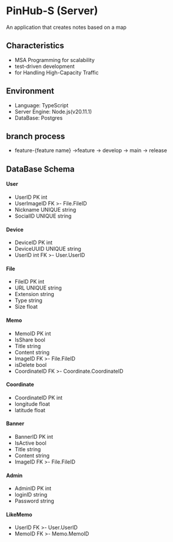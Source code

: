 # PinHub-S (Server)

An application that creates notes based on a map

## Characteristics

- MSA Programming for scalability
- test-driven development
- for Handling High-Capacity Traffic

## Environment

- Language: TypeScript
- Server Engine: Node.js(v20.11.1)
- DataBase: Postgres

## branch process

- feature-{feature name}
  ->feature
  -> develop
  -> main
  -> release

## DataBase Schema

#### User

- UserID PK int
- UserImageID FK >- File.FileID
- Nickname UNIQUE string
- SocialID UNIQUE string

#### Device

- DeviceID PK int
- DeviceUUID UNIQUE string
- UserID int FK >- User.UserID

#### File

- FileID PK int
- URL UNIQUE string
- Extension string
- Type string
- Size float

#### Memo

- MemoID PK int
- IsShare bool
- Title string
- Content string
- ImageID FK >- File.FileID
- isDelete bool
- CoordinateID FK >- Coordinate.CoordinateID

#### Coordinate

- CoordinateID PK int
- longitude float
- latitude float

#### Banner

- BannerID PK int
- IsActive bool
- Title string
- Content string
- ImageID FK >- File.FileID

#### Admin

- AdminID PK int
- loginID string
- Password string

#### LikeMemo

- UserID FK >- User.UserID
- MemoID FK >- Memo.MemoID
